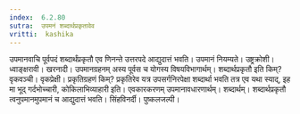 ```yaml
---
index:  6.2.80
sutra:  उपमनं शब्दार्थप्रकृतावेव
vritti:  kashika 
---
```


उपमानवाचि पूर्वपदं शब्दार्थंप्रकृतौ एव णिनन्ते उत्तरपदे आद्युदात्तं भवति। उपमानं नियम्यते। उष्ट्रक्रोशी। ध्वाङ्क्षरावी। खरनादी। उपमानग्रहनम् अस्य पूर्वस च योगस्य विषयविभागार्थम्। शब्दार्थप्रकृतौ इति किम्? वृकवञ्ची। वृकप्रेक्षी। प्रकृतिग्रहणं किम्? प्रकृतिरेव यत्र उपसर्गनिरपेक्षा शब्दार्था भवति तत्र एव यथा स्याद्, इह मा भूद् गर्दभोच्चारी, कोकिलाभिव्याहारी इति। एवकारकरणम् उपमानावधारणार्थम्। शब्दार्थम्। शब्दार्थप्रकृतौ त्वनुपमानमुपमानं च आद्युदात्तं भवति। सिंहविनर्दी। पुष्कलजल्पी।

